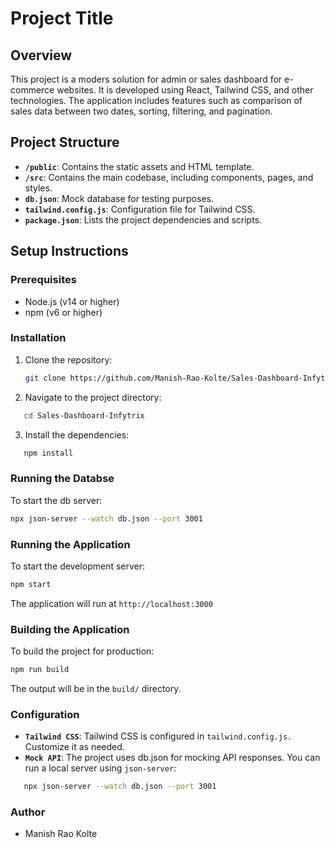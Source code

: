 # Project Title

## Overview

This project is a moders solution for admin or sales dashboard for e-commerce websites. It is developed using React, Tailwind CSS, and other technologies. The application includes features such as comparison of sales data between two dates, sorting, filtering, and pagination.

## Project Structure

- **`/public`**: Contains the static assets and HTML template.
- **`/src`**: Contains the main codebase, including components, pages, and styles.
- **`db.json`**: Mock database for testing purposes.
- **`tailwind.config.js`**: Configuration file for Tailwind CSS.
- **`package.json`**: Lists the project dependencies and scripts.

## Setup Instructions

### Prerequisites

- Node.js (v14 or higher)
- npm (v6 or higher)

### Installation

1. Clone the repository:

   ```bash
   git clone https://github.com/Manish-Rao-Kolte/Sales-Dashboard-Infytrix
   ```

2. Navigate to the project directory:

```bash
   cd Sales-Dashboard-Infytrix
```

3. Install the dependencies:

```bash
   npm install
```

### Running the Databse

To start the db server:

```bash
npx json-server --watch db.json --port 3001
```

### Running the Application

To start the development server:

```bash
npm start
```

The application will run at `http://localhost:3000`

### Building the Application

To build the project for production:

```bash
npm run build
```

The output will be in the `build/` directory.

### Configuration

- **`Tailwind CSS`**: Tailwind CSS is configured in `tailwind.config.js.` Customize it as needed.
- **`Mock API`**: The project uses db.json for mocking API responses. You can run a local server using `json-server`:

```bash
   npx json-server --watch db.json --port 3001
```

### Author

- Manish Rao Kolte
